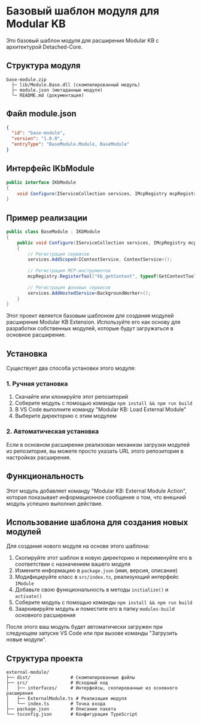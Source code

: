 # Базовый шаблон модуля для Modular KB

Это базовый шаблон модуля для расширения Modular KB с архитектурой Detached-Core.

## Структура модуля

```
base-module.zip
  ├─ lib/Module.Base.dll (скомпилированный модуль)
  ├─ module.json (метаданные модуля)
  └─ README.md (документация)
```

## Файл module.json

```json
{
  "id": "base-module",
  "version": "1.0.0",
  "entryType": "BaseModule.Module, BaseModule"
}
```

## Интерфейс IKbModule

```csharp
public interface IKbModule
{
    void Configure(IServiceCollection services, IMcpRegistry mcpRegistry);
}
```

## Пример реализации

```csharp
public class BaseModule : IKbModule
{
    public void Configure(IServiceCollection services, IMcpRegistry mcpRegistry)
    {
        // Регистрация сервисов
        services.AddScoped<IContextService, ContextService>();
        
        // Регистрация MCP-инструментов
        mcpRegistry.RegisterTool("kb_getContext", typeof(GetContextTool));
        
        // Регистрация фоновых сервисов
        services.AddHostedService<BackgroundWorker>();
    }
}
```

Этот проект является базовым шаблоном для создания модулей расширения Modular KB Extension. Используйте его как основу для разработки собственных модулей, которые будут загружаться в основное расширение.

## Установка

Существует два способа установки этого модуля:

### 1. Ручная установка

1. Скачайте или клонируйте этот репозиторий
2. Соберите модуль с помощью команды `npm install && npm run build`
3. В VS Code выполните команду "Modular KB: Load External Module"
4. Выберите директорию с этим модулем

### 2. Автоматическая установка

Если в основном расширении реализован механизм загрузки модулей из репозитория, вы можете просто указать URL этого репозитория в настройках расширения.

## Функциональность

Этот модуль добавляет команду "Modular KB: External Module Action", которая показывает информационное сообщение о том, что внешний модуль успешно выполнил действие.

## Использование шаблона для создания новых модулей

Для создания нового модуля на основе этого шаблона:

1. Скопируйте этот шаблон в новую директорию и переименуйте его в соответствии с назначением вашего модуля
2. Измените информацию в `package.json` (имя, версия, описание)
3. Модифицируйте класс в `src/index.ts`, реализующий интерфейс `IModule`
4. Добавьте свою функциональность в методы `initialize()` и `activate()`
5. Соберите модуль с помощью команды `npm install && npm run build`
6. Заархивируйте модуль и поместите его в папку `modules-build` основного расширения

После этого ваш модуль будет автоматически загружен при следующем запуске VS Code или при вызове команды "Загрузить новые модули".

## Структура проекта

```
external-module/
├── dist/               # Скомпилированные файлы
├── src/                # Исходный код
│   ├── interfaces/     # Интерфейсы, скопированные из основного расширения
│   ├── ExternalModule.ts # Реализация модуля
│   └── index.ts        # Точка входа
├── package.json        # Описание пакета
└── tsconfig.json       # Конфигурация TypeScript
```
